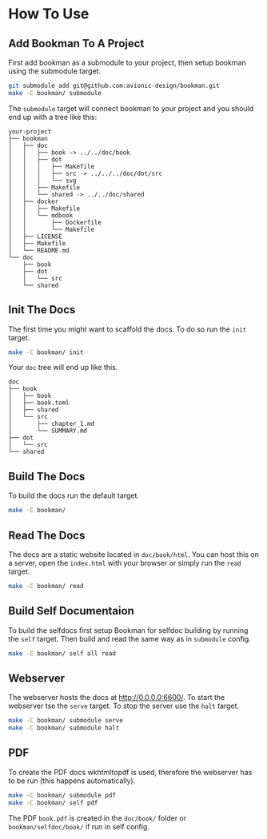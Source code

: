 # How To Use

## Add Bookman To A Project
First add bookman as a submodule to your project,
then setup bookman using the submodule target.
```bash
git submodule add git@github.com:avionic-design/bookman.git
make -C bookman/ submodule
```

The `submodule` target will connect bookman to your project and
you should end up with a tree like this:
```
your-project
├── bookman
│   ├── doc
│   │   ├── book -> ../../doc/book
│   │   ├── dot
│   │   │   ├── Makefile
│   │   │   ├── src -> ../../../doc/dot/src
│   │   │   └── svg
│   │   ├── Makefile
│   │   └── shared -> ../../doc/shared
│   ├── docker
│   │   ├── Makefile
│   │   └── mdbook
│   │       ├── Dockerfile
│   │       └── Makefile
│   ├── LICENSE
│   ├── Makefile
│   └── README.md
└── doc
    ├── book
    ├── dot
    │   └── src
    └── shared
```

## Init The Docs
The first time you might want to scaffold the docs.
To do so run the `init` target.
```bash
make -C bookman/ init
```

Your `doc` tree will end up like this.
```
doc
├── book
│   ├── book
│   ├── book.toml
│   ├── shared
│   └── src
│       ├── chapter_1.md
│       └── SUMMARY.md
├── dot
│   └── src
└── shared
```

## Build The Docs
To build the docs run the default target.
```bash
make -C bookman/
```

## Read The Docs
The docs are a static website located in `doc/book/html`. You can host this on a server,
open the `index.html` with your browser or simply run the `read` target.
```bash
make -C bookman/ read
```

## Build Self Documentaion
To build the selfdocs first setup Bookman for selfdoc building by running the `self` target.
Then build and read the same way as in `submodule` config.
```bash
make -C bookman/ self all read
```

## Webserver
The webserver hosts the docs at http://0.0.0.0:6600/.
To start the webserver tse the `serve` target. To stop the server use the `halt` target.
```bash
make -C bookman/ submodule serve
make -C bookman/ submodule halt
```

## PDF
To create the PDF docs wkhtmltopdf is used, therefore the webserver has to be run
(this happens automatically).

```bash
make -C bookman/ submodule pdf
make -C bookman/ self pdf 
```

The PDF `book.pdf` is created in the `doc/book/` folder or `bookman/selfdoc/book/` if run in self config.
